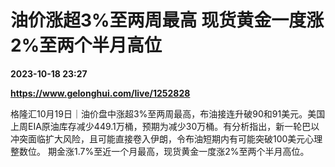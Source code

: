 # 油价涨超3%至两周最高 现货黄金一度涨2%至两个半月高位

**2023-10-18 23:27**

**https://www.gelonghui.com/live/1252828**

格隆汇10月19日｜油价盘中涨超3%至两周最高，布油接连升破90和91美元。美国上周EIA原油库存减少449.1万桶，预期为减少30万桶。有分析指出，新一轮巴以冲突面临扩大风险，且可能直接卷入伊朗，令布油短期内有可能突破100美元心理整数位。 期金涨1.7%至近一个月最高，现货黄金一度涨2%至两个半月高位。